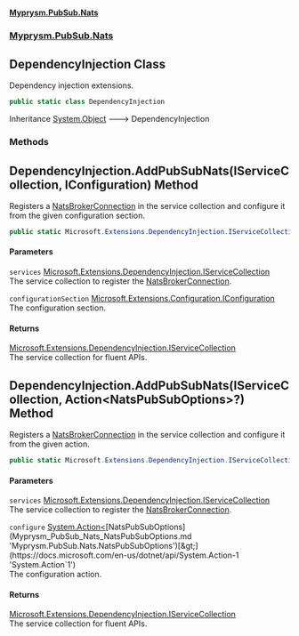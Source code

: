 #### [Myprysm.PubSub.Nats](index.md 'index')
### [Myprysm.PubSub.Nats](index.md#Myprysm_PubSub_Nats 'Myprysm.PubSub.Nats')
## DependencyInjection Class
Dependency injection extensions.  
```csharp
public static class DependencyInjection
```

Inheritance [System.Object](https://docs.microsoft.com/en-us/dotnet/api/System.Object 'System.Object') &#129106; DependencyInjection  
### Methods
<a name='Myprysm_PubSub_Nats_DependencyInjection_AddPubSubNats(Microsoft_Extensions_DependencyInjection_IServiceCollection_Microsoft_Extensions_Configuration_IConfiguration)'></a>
## DependencyInjection.AddPubSubNats(IServiceCollection, IConfiguration) Method
Registers a [NatsBrokerConnection](Myprysm_PubSub_Nats_NatsBrokerConnection.md 'Myprysm.PubSub.Nats.NatsBrokerConnection') in the service collection and configure it from the given configuration section.  
```csharp
public static Microsoft.Extensions.DependencyInjection.IServiceCollection AddPubSubNats(this Microsoft.Extensions.DependencyInjection.IServiceCollection services, Microsoft.Extensions.Configuration.IConfiguration configurationSection);
```
#### Parameters
<a name='Myprysm_PubSub_Nats_DependencyInjection_AddPubSubNats(Microsoft_Extensions_DependencyInjection_IServiceCollection_Microsoft_Extensions_Configuration_IConfiguration)_services'></a>
`services` [Microsoft.Extensions.DependencyInjection.IServiceCollection](https://docs.microsoft.com/en-us/dotnet/api/Microsoft.Extensions.DependencyInjection.IServiceCollection 'Microsoft.Extensions.DependencyInjection.IServiceCollection')  
The service collection to register the [NatsBrokerConnection](Myprysm_PubSub_Nats_NatsBrokerConnection.md 'Myprysm.PubSub.Nats.NatsBrokerConnection').
  
<a name='Myprysm_PubSub_Nats_DependencyInjection_AddPubSubNats(Microsoft_Extensions_DependencyInjection_IServiceCollection_Microsoft_Extensions_Configuration_IConfiguration)_configurationSection'></a>
`configurationSection` [Microsoft.Extensions.Configuration.IConfiguration](https://docs.microsoft.com/en-us/dotnet/api/Microsoft.Extensions.Configuration.IConfiguration 'Microsoft.Extensions.Configuration.IConfiguration')  
The configuration section.
  
#### Returns
[Microsoft.Extensions.DependencyInjection.IServiceCollection](https://docs.microsoft.com/en-us/dotnet/api/Microsoft.Extensions.DependencyInjection.IServiceCollection 'Microsoft.Extensions.DependencyInjection.IServiceCollection')  
The service collection for fluent APIs.
  
<a name='Myprysm_PubSub_Nats_DependencyInjection_AddPubSubNats(Microsoft_Extensions_DependencyInjection_IServiceCollection_System_Action_Myprysm_PubSub_Nats_NatsPubSubOptions__)'></a>
## DependencyInjection.AddPubSubNats(IServiceCollection, Action&lt;NatsPubSubOptions&gt;?) Method
Registers a [NatsBrokerConnection](Myprysm_PubSub_Nats_NatsBrokerConnection.md 'Myprysm.PubSub.Nats.NatsBrokerConnection') in the service collection and configure it from the given action.  
```csharp
public static Microsoft.Extensions.DependencyInjection.IServiceCollection AddPubSubNats(this Microsoft.Extensions.DependencyInjection.IServiceCollection services, System.Action<Myprysm.PubSub.Nats.NatsPubSubOptions>? configure=null);
```
#### Parameters
<a name='Myprysm_PubSub_Nats_DependencyInjection_AddPubSubNats(Microsoft_Extensions_DependencyInjection_IServiceCollection_System_Action_Myprysm_PubSub_Nats_NatsPubSubOptions__)_services'></a>
`services` [Microsoft.Extensions.DependencyInjection.IServiceCollection](https://docs.microsoft.com/en-us/dotnet/api/Microsoft.Extensions.DependencyInjection.IServiceCollection 'Microsoft.Extensions.DependencyInjection.IServiceCollection')  
The service collection to register the [NatsBrokerConnection](Myprysm_PubSub_Nats_NatsBrokerConnection.md 'Myprysm.PubSub.Nats.NatsBrokerConnection').
  
<a name='Myprysm_PubSub_Nats_DependencyInjection_AddPubSubNats(Microsoft_Extensions_DependencyInjection_IServiceCollection_System_Action_Myprysm_PubSub_Nats_NatsPubSubOptions__)_configure'></a>
`configure` [System.Action&lt;](https://docs.microsoft.com/en-us/dotnet/api/System.Action-1 'System.Action`1')[NatsPubSubOptions](Myprysm_PubSub_Nats_NatsPubSubOptions.md 'Myprysm.PubSub.Nats.NatsPubSubOptions')[&gt;](https://docs.microsoft.com/en-us/dotnet/api/System.Action-1 'System.Action`1')  
The configuration action.
  
#### Returns
[Microsoft.Extensions.DependencyInjection.IServiceCollection](https://docs.microsoft.com/en-us/dotnet/api/Microsoft.Extensions.DependencyInjection.IServiceCollection 'Microsoft.Extensions.DependencyInjection.IServiceCollection')  
The service collection for fluent APIs.
  
